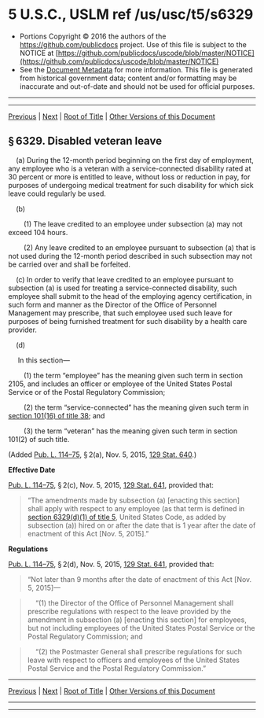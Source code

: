 ---
---

# 5 U.S.C., USLM ref /us/usc/t5/s6329

* Portions Copyright © 2016 the authors of the https://github.com/publicdocs project.
  Use of this file is subject to the NOTICE at [https://github.com/publicdocs/uscode/blob/master/NOTICE](https://github.com/publicdocs/uscode/blob/master/NOTICE)
* See the [Document Metadata](././../../../../../../..//README.md) for more information.
  This file is generated from historical government data; content and/or formatting may be inaccurate and out-of-date and should not be used for official purposes.

----------
----------

[Previous](./../../../../../../..//us/usc/t5/ptIII/sptE/ch63/schII/m__us_usc_t5_s6328.md) | [Next](./../../../../../../..//us/usc/t5/ptIII/sptE/ch63/schIII/m__us_usc_t5_ptIII_sptE_ch63_schIII.md) | [Root of Title](./../../../../../../../) | [Other Versions of this Document](https://publicdocs.github.io/go/links?ns=uslm&ref=%2Fus%2Fusc%2Ft5%2Fs6329)

## § 6329. Disabled veteran leave

    (a) During the 12-month period beginning on the first day of employment, any employee who is a veteran with a service-connected disability rated at 30 percent or more is entitled to leave, without loss or reduction in pay, for purposes of undergoing medical treatment for such disability for which sick leave could regularly be used.

    (b)

        (1) The leave credited to an employee under subsection (a) may not exceed 104 hours.

        (2) Any leave credited to an employee pursuant to subsection (a) that is not used during the 12-month period described in such subsection may not be carried over and shall be forfeited.

    (c) In order to verify that leave credited to an employee pursuant to subsection (a) is used for treating a service-connected disability, such employee shall submit to the head of the employing agency certification, in such form and manner as the Director of the Office of Personnel Management may prescribe, that such employee used such leave for purposes of being furnished treatment for such disability by a health care provider.

    (d)

     In this section—

        (1) the term “employee” has the meaning given such term in section 2105, and includes an officer or employee of the United States Postal Service or of the Postal Regulatory Commission;

        (2) the term “service-connected” has the meaning given such term in [section 101(16) of title 38][/us/usc/t38/s101/16]; and

        (3) the term “veteran” has the meaning given such term in section 101(2) of such title.

(Added [Pub. L. 114–75][/us/pl/114/75], § 2(a), Nov. 5, 2015, [129 Stat. 640][/us/stat/129/640].)

 __Effective Date__ 

[Pub. L. 114–75][/us/pl/114/75], § 2(c), Nov. 5, 2015, [129 Stat. 641][/us/stat/129/641], provided that: 

> “The amendments made by subsection (a) \[enacting this section\] shall apply with respect to any employee (as that term is defined in [section 6329(d)(1) of title 5][/us/usc/t5/s6329/d/1], United States Code, as added by subsection (a)) hired on or after the date that is 1 year after the date of enactment of this Act \[Nov. 5, 2015\].”

 __Regulations__ 

[Pub. L. 114–75][/us/pl/114/75], § 2(d), Nov. 5, 2015, [129 Stat. 641][/us/stat/129/641], provided that: 

> “Not later than 9 months after the date of enactment of this Act \[Nov. 5, 2015\]—

>     “(1) the Director of the Office of Personnel Management shall prescribe regulations with respect to the leave provided by the amendment in subsection (a) \[enacting this section\] for employees, but not including employees of the United States Postal Service or the Postal Regulatory Commission; and

>     “(2) the Postmaster General shall prescribe regulations for such leave with respect to officers and employees of the United States Postal Service and the Postal Regulatory Commission.”

----------

[Previous](./../../../../../../..//us/usc/t5/ptIII/sptE/ch63/schII/m__us_usc_t5_s6328.md) | [Next](./../../../../../../..//us/usc/t5/ptIII/sptE/ch63/schIII/m__us_usc_t5_ptIII_sptE_ch63_schIII.md) | [Root of Title](./../../../../../../../) | [Other Versions of this Document](https://publicdocs.github.io/go/links?ns=uslm&ref=%2Fus%2Fusc%2Ft5%2Fs6329)

----------
----------

[/us/usc/t38/s101/16]: https://publicdocs.github.io/go/links?ns=uslm&ref=%2Fus%2Fusc%2Ft38%2Fs101%2F16
[/us/pl/114/75]: https://publicdocs.github.io/go/links?ns=uslm&ref=%2Fus%2Fpl%2F114%2F75
[/us/stat/129/640]: https://publicdocs.github.io/go/links?ns=uslm&ref=%2Fus%2Fstat%2F129%2F640
[/us/pl/114/75]: https://publicdocs.github.io/go/links?ns=uslm&ref=%2Fus%2Fpl%2F114%2F75
[/us/stat/129/641]: https://publicdocs.github.io/go/links?ns=uslm&ref=%2Fus%2Fstat%2F129%2F641
[/us/usc/t5/s6329/d/1]: https://publicdocs.github.io/go/links?ns=uslm&ref=%2Fus%2Fusc%2Ft5%2Fs6329%2Fd%2F1
[/us/pl/114/75]: https://publicdocs.github.io/go/links?ns=uslm&ref=%2Fus%2Fpl%2F114%2F75
[/us/stat/129/641]: https://publicdocs.github.io/go/links?ns=uslm&ref=%2Fus%2Fstat%2F129%2F641



